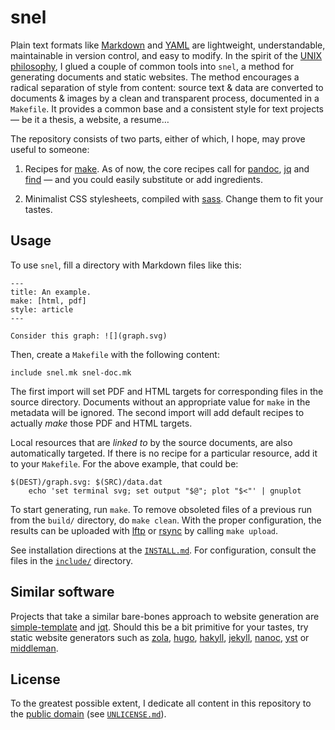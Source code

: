 snel
==============================================================================

Plain text formats like [Markdown](http://commonmark.org/help/) and 
[YAML](http://www.yaml.org/spec/) are lightweight, understandable, 
maintainable in version control, and easy to modify. In the spirit of the 
[UNIX philosophy](https://en.wikipedia.org/wiki/Unix_philosophy), I glued a 
couple of common tools into `snel`, a method for generating documents and 
static websites. The method encourages a radical separation of style from 
content: source text & data are converted to documents & images by a clean and 
transparent process, documented in a `Makefile`. It provides a common base and 
a consistent style for text projects — be it a thesis, a website, a resume…

The repository consists of two parts, either of which, I hope, may prove 
useful to someone:

1.  Recipes for [make](https://www.gnu.org/software/make). As of now, the core 
    recipes call for [pandoc](http://pandoc.org/), 
    [jq](https://stedolan.github.io/jq/) and
    [find](https://www.gnu.org/software/findutils/) — and you could easily 
    substitute or add ingredients. 

2.  Minimalist CSS stylesheets, compiled with [sass](http://sass-lang.com/). 
    Change them to fit your tastes.
 

Usage
-------------------------------------------------------------------------------

To use `snel`, fill a directory with Markdown files like this:

    ---
    title: An example.
    make: [html, pdf]
    style: article
    ---

    Consider this graph: ![](graph.svg)

Then, create a `Makefile` with the following content:

    include snel.mk snel-doc.mk

The first import will set PDF and HTML targets for corresponding files in the 
source directory. Documents without an appropriate value for `make` in the 
metadata will be ignored. The second import will add default recipes to 
actually *make* those PDF and HTML targets.

Local resources that are *linked to* by the source documents, are also 
automatically targeted. If there is no recipe for a particular resource, add 
it to your `Makefile`. For the above example, that could be:

    $(DEST)/graph.svg: $(SRC)/data.dat
        echo 'set terminal svg; set output "$@"; plot "$<"' | gnuplot

To start generating, run `make`. To remove obsoleted files of a previous run 
from the `build/` directory, do `make clean`. With the proper configuration, 
the results can be uploaded with [lftp](http://lftp.yar.ru/) or 
[rsync](https://rsync.samba.org/) by calling `make upload`.

See installation directions at the [`INSTALL.md`](INSTALL.md). For 
configuration, consult the files in the [`include/`](include/) directory.


Similar software
-------------------------------------------------------------------------------

Projects that take a similar bare-bones approach to website generation are 
[simple-template](https://github.com/simple-template/pandoc) and
[jqt](https://fadado.github.io/jqt/). Should this be a bit primitive for your 
tastes, try static website generators such as 
[zola](https://www.getzola.org/), [hugo](http://gohugo.io/), 
[hakyll](https://jaspervdj.be/hakyll/about.html),
[jekyll](http://jekyllrb.com/), [nanoc](https://nanoc.ws/), 
[yst](https://github.com/jgm/yst) or [middleman](https://middlemanapp.com/). 


License
------------------------------------------------------------------------------

To the greatest possible extent, I dedicate all content in this
repository to the [public domain](https://unlicense.org/) (see 
[`UNLICENSE.md`](UNLICENSE.md)).

